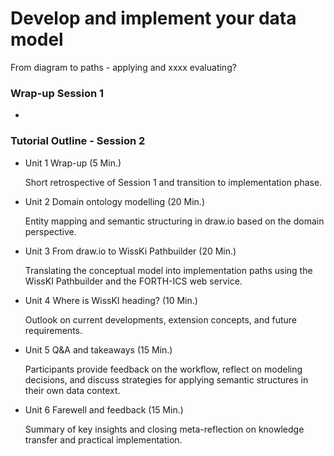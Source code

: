 <!--
*titel:
*author:in/urheber:in: 
orcid: 
email: SODa@sammlungen.io
*lizenz: cc by
lizenzlink: https://creativecommons.org/
*persistenter OER link: 
language: 
version:  v1
beschreibung: 
format: SODa WissKI How-to-Tutorial
modultitel: 
modul: Unit 1
einheitstitel: 
eiheit: Einheit 1
lernziel: 

baustein:
zielgruppe: https://zenodo.org/records/15574575
gestaltungsprinzip: 
keywords: ???
erstellungsdatum: 

technische metadaten:
medientyp: text
dateiformat: .md
dauer: 
größe:
software: Web

icon: /assets/SODa-Logo_full.svg

link: https://raw.githubusercontent.com/chastik/WissKI/refs/heads/main/soda.css

-->

# Develop and implement your data model 

From diagram to paths - applying and xxxx evaluating?

### Wrap-up Session 1

* 



### Tutorial Outline - Session 2

* Unit 1 Wrap-up (5 Min.)
  
  Short retrospective of Session 1 and transition to implementation phase.
  
* Unit 2 Domain ontology modelling (20 Min.)
  
  Entity mapping and semantic structuring in draw.io based on the domain perspective.
  
* Unit 3 From draw.io to WissKi Pathbuilder (20 Min.)
  
  Translating the conceptual model into implementation paths using the WissKI Pathbuilder and the FORTH-ICS web service.
  
* Unit 4 Where is WissKI heading?  (10 Min.)
  
  Outlook on current developments, extension concepts, and future requirements.
  
* Unit 5 Q&A and takeaways (15 Min.)
  
  Participants provide feedback on the workflow, reflect on modeling decisions, and discuss strategies for applying semantic structures in their own data context.
  
* Unit 6 Farewell and feedback (15 Min.)
  
  Summary of key insights and closing meta-reflection on knowledge transfer and practical implementation.



